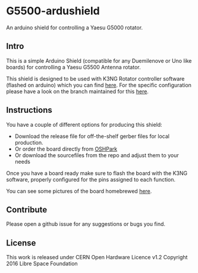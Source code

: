 # G5500-ardushield
An arduino shield for controlling a Yaesu G5000 rotator.

## Intro
This is a simple Arduino Shield (compatible for any Duemilenove or Uno like boards) for controlling a Yaesu G5500 Antenna rotator.

This shield is designed to be used with K3NG Rotator controller software (flashed on arduino) which you can find [here](https://github.com/k3ng/k3ng_rotator_controller).
For the specific configuration please have a look on the branch maintained for this [here](https://github.com/ppapadeas/k3ng_rotator_controller/tree/lsf-g5500).

## Instructions

You have a couple of different options for producing this shield:
* Download the release file for off-the-shelf gerber files for local production.
* Or order the board directly from [OSHPark](https://oshpark.com/shared_projects/pu8Rst2N)
* Or download the sourcefiles from the repo and adjust them to your needs

Once you have a board ready make sure to flash the board with the K3NG software, properly configured for the pins assigned to each function.

You can see some pictures of the board homebrewed [here](https://goo.gl/photos/bw671UsoGTs3t2yWA).

## Contribute

Please open a github issue for any suggestions or bugs you find.


## License

This work is released under ﻿CERN Open Hardware Licence v1.2
Copyright 2016 Libre Space Foundation
